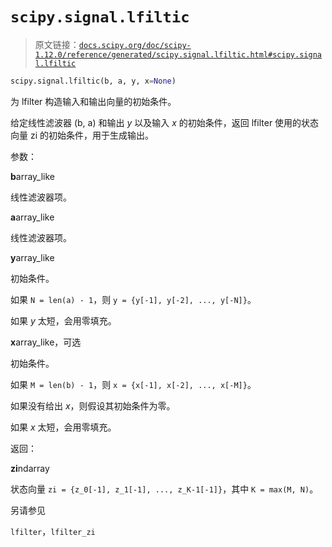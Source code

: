 # `scipy.signal.lfiltic`

> 原文链接：[`docs.scipy.org/doc/scipy-1.12.0/reference/generated/scipy.signal.lfiltic.html#scipy.signal.lfiltic`](https://docs.scipy.org/doc/scipy-1.12.0/reference/generated/scipy.signal.lfiltic.html#scipy.signal.lfiltic)

```py
scipy.signal.lfiltic(b, a, y, x=None)
```

为 lfilter 构造输入和输出向量的初始条件。

给定线性滤波器 (b, a) 和输出 *y* 以及输入 *x* 的初始条件，返回 lfilter 使用的状态向量 zi 的初始条件，用于生成输出。

参数：

**b**array_like

线性滤波器项。

**a**array_like

线性滤波器项。

**y**array_like

初始条件。

如果 `N = len(a) - 1`，则 `y = {y[-1], y[-2], ..., y[-N]}`。

如果 *y* 太短，会用零填充。

**x**array_like，可选

初始条件。

如果 `M = len(b) - 1`，则 `x = {x[-1], x[-2], ..., x[-M]}`。

如果没有给出 *x*，则假设其初始条件为零。

如果 *x* 太短，会用零填充。

返回：

**zi**ndarray

状态向量 `zi = {z_0[-1], z_1[-1], ..., z_K-1[-1]}`，其中 `K = max(M, N)`。

另请参见

`lfilter`，`lfilter_zi`
